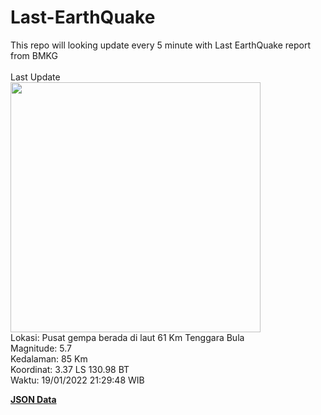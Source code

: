 # Last-EarthQuake
This repo will looking update every 5 minute with Last EarthQuake report from BMKG
<br>
<br>
Last Update
<br>
<img src="https://ews.bmkg.go.id/TEWS/data/20220119212948.mmi.jpg" width="400"/>
<br>
Lokasi: Pusat gempa berada di laut 61 Km Tenggara Bula <br>
Magnitude: 5.7 <br>
Kedalaman: 85 Km <br>
Koordinat: 3.37 LS 130.98 BT <br>
Waktu: 19/01/2022 21:29:48 WIB <br>

<a href="./data/data.json">**JSON Data**</a>
